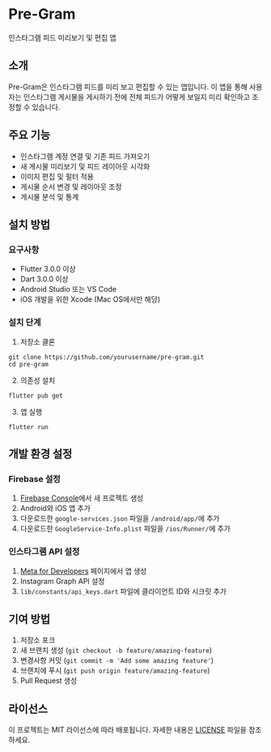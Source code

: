 # Pre-Gram

인스타그램 피드 미리보기 및 편집 앱

## 소개

Pre-Gram은 인스타그램 피드를 미리 보고 편집할 수 있는 앱입니다. 이 앱을 통해 사용자는 인스타그램 게시물을 게시하기 전에 전체 피드가 어떻게 보일지 미리 확인하고 조정할 수 있습니다.

## 주요 기능

- 인스타그램 계정 연결 및 기존 피드 가져오기
- 새 게시물 미리보기 및 피드 레이아웃 시각화
- 이미지 편집 및 필터 적용
- 게시물 순서 변경 및 레이아웃 조정
- 게시물 분석 및 통계

## 설치 방법

### 요구사항

- Flutter 3.0.0 이상
- Dart 3.0.0 이상
- Android Studio 또는 VS Code
- iOS 개발을 위한 Xcode (Mac OS에서만 해당)

### 설치 단계

1. 저장소 클론
```
git clone https://github.com/yourusername/pre-gram.git
cd pre-gram
```

2. 의존성 설치
```
flutter pub get
```

3. 앱 실행
```
flutter run
```

## 개발 환경 설정

### Firebase 설정

1. [Firebase Console](https://console.firebase.google.com/)에서 새 프로젝트 생성
2. Android와 iOS 앱 추가
3. 다운로드한 `google-services.json` 파일을 `/android/app/`에 추가
4. 다운로드한 `GoogleService-Info.plist` 파일을 `/ios/Runner/`에 추가

### 인스타그램 API 설정

1. [Meta for Developers](https://developers.facebook.com/) 페이지에서 앱 생성
2. Instagram Graph API 설정
3. `lib/constants/api_keys.dart` 파일에 클라이언트 ID와 시크릿 추가

## 기여 방법

1. 저장소 포크
2. 새 브랜치 생성 (`git checkout -b feature/amazing-feature`)
3. 변경사항 커밋 (`git commit -m 'Add some amazing feature'`)
4. 브랜치에 푸시 (`git push origin feature/amazing-feature`)
5. Pull Request 생성

## 라이선스

이 프로젝트는 MIT 라이선스에 따라 배포됩니다. 자세한 내용은 [LICENSE](LICENSE) 파일을 참조하세요. 